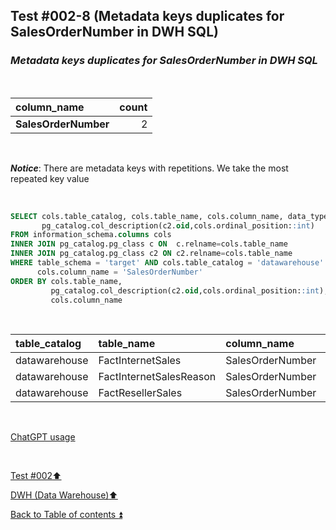 ## Test #002-8 (Metadata keys duplicates for SalesOrderNumber in DWH SQL)  

### **_Metadata keys duplicates for SalesOrderNumber in DWH SQL_**  

<p><br></p>

| column_name          | count |
| :------------------- | ----: |
| **SalesOrderNumber** | 2     |

<p><br></p>

**_Notice_**: There are metadata keys with repetitions. We take the most repeated key value  

<p><br></p>

````SQL
SELECT cols.table_catalog, cols.table_name, cols.column_name, data_type,
       pg_catalog.col_description(c2.oid,cols.ordinal_position::int)
FROM information_schema.columns cols
INNER JOIN pg_catalog.pg_class c ON  c.relname=cols.table_name
INNER JOIN pg_catalog.pg_class c2 ON c2.relname=cols.table_name
WHERE table_schema = 'target' AND cols.table_catalog = 'datawarehouse' AND cols.table_name<> 'Metadata' AND
      cols.column_name = 'SalesOrderNumber'
ORDER BY cols.table_name,
   		 pg_catalog.col_description(c2.oid,cols.ordinal_position::int),
		 cols.column_name
````

<p><br></p>

| table_catalog | table_name              | column_name      | data_type | col_description | updated |
| :------------ | :---------------------- | :--------------- | :-------- | :-------------: | :-----: |
| datawarehouse | FactInternetSales       | SalesOrderNumber | character | **m064**        | **m064**|
| datawarehouse | FactInternetSalesReason | SalesOrderNumber | character | m147            | **m064**|
| datawarehouse | FactResellerSales       | SalesOrderNumber | character | **m064**        | **m064**|

<p><br></p> 

[ChatGPT usage](../../CHATGPT_USAGE.md)  

<p><br></p>

[Test #002:arrow_up:](t002.md)  

[DWH (Data Warehouse):arrow_up:](../dwh.md)  

[Back to Table of contents :arrow_double_up:](../../README.md)   